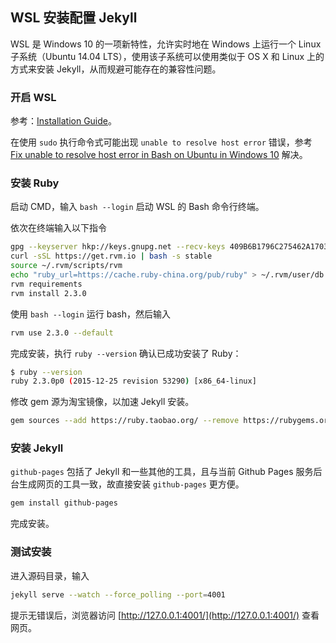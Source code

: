 ## WSL 安装配置 Jekyll

WSL 是 Windows 10 的一项新特性，允许实时地在 Windows 上运行一个 Linux 子系统（Ubuntu 14.04 LTS），使用该子系统可以使用类似于 OS X 和 Linux 上的方式来安装 Jekyll，从而规避可能存在的兼容性问题。

### 开启 WSL

参考：[Installation Guide](https://msdn.microsoft.com/zh-cn/commandline/wsl/install_guide)。

在使用 `sudo` 执行命令式可能出现 `unable to resolve host error` 错误，参考 [Fix unable to resolve host error in Bash on Ubuntu in Windows 10](http://winaero.com/blog/fix-unable-to-resolve-host-error-in-bash-on-ubuntu-in-windows-10/) 解决。


### 安装 Ruby

启动 CMD，输入 `bash --login` 启动 WSL 的 Bash 命令行终端。

依次在终端输入以下指令

```bash
gpg --keyserver hkp://keys.gnupg.net --recv-keys 409B6B1796C275462A1703113804BB82D39DC0E3
curl -sSL https://get.rvm.io | bash -s stable
source ~/.rvm/scripts/rvm
echo "ruby_url=https://cache.ruby-china.org/pub/ruby" > ~/.rvm/user/db
rvm requirements
rvm install 2.3.0
```

使用 `bash --login` 运行 bash，然后输入

```bash
rvm use 2.3.0 --default
```

完成安装，执行 `ruby --version` 确认已成功安装了 Ruby：

``` bash
$ ruby --version
ruby 2.3.0p0 (2015-12-25 revision 53290) [x86_64-linux]
```

修改 gem 源为淘宝镜像，以加速 Jekyll 安装。

```bash
gem sources --add https://ruby.taobao.org/ --remove https://rubygems.org/
```

### 安装 Jekyll

`github-pages` 包括了 Jekyll 和一些其他的工具，且与当前 Github Pages 服务后台生成网页的工具一致，故直接安装 `github-pages` 更方便。

```bash
gem install github-pages 
```

完成安装。

### 测试安装

进入源码目录，输入

```bash
jekyll serve --watch --force_polling --port=4001
```

提示无错误后，浏览器访问 [http://127.0.0.1:4001/](http://127.0.0.1:4001/) 查看网页。